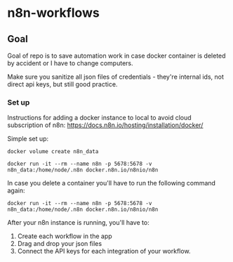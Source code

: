 # n8n-workflows

## Goal

Goal of repo is to save automation work in case docker container is deleted by accident or I have to change computers.

Make sure you sanitize all json files of credentials - they're internal ids, not direct api keys, but still good practice.

### Set up

Instructions for adding a docker instance to local to avoid cloud subscription of n8n: https://docs.n8n.io/hosting/installation/docker/

Simple set up:

```
docker volume create n8n_data

docker run -it --rm --name n8n -p 5678:5678 -v n8n_data:/home/node/.n8n docker.n8n.io/n8nio/n8n
```

In case you delete a container you'll have to run the following command again:

```
docker run -it --rm --name n8n -p 5678:5678 -v n8n_data:/home/node/.n8n docker.n8n.io/n8nio/n8n
```

After your n8n instance is running, you'll have to:

1. Create each workflow in the app
2. Drag and drop your json files
3. Connect the API keys for each integration of your workflow.
